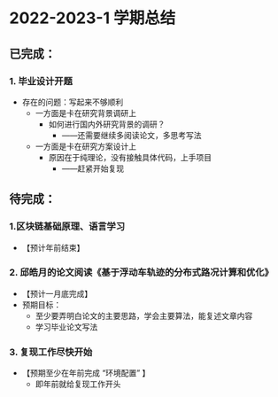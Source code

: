 # 2022-2023-1 学期总结
## 已完成：
### 1. 毕业设计开题
* 存在的问题：写起来不够顺利
    * 一方面是卡在研究背景调研上
        * 如何进行国内外研究背景的调研？
            * ——还需要继续多阅读论文，多思考写法
    * 一方面是卡在研究方案设计上
        * 原因在于纯理论，没有接触具体代码，上手项目
            * ——赶紧开始复现
## 待完成：
### 1.区块链基础原理、语言学习
* 【预计年前结束】
### 2. 邱皓月的论文阅读《基于浮动车轨迹的分布式路况计算和优化》
* 【预计一月底完成】
* 预期目标：
    * 至少要弄明白论文的主要思路，学会主要算法，能复述文章内容
    * 学习毕业论文写法
### 3. 复现工作尽快开始
* 【预期至少在年前完成 “环境配置” 】
    * 即年前就给复现工作开头
